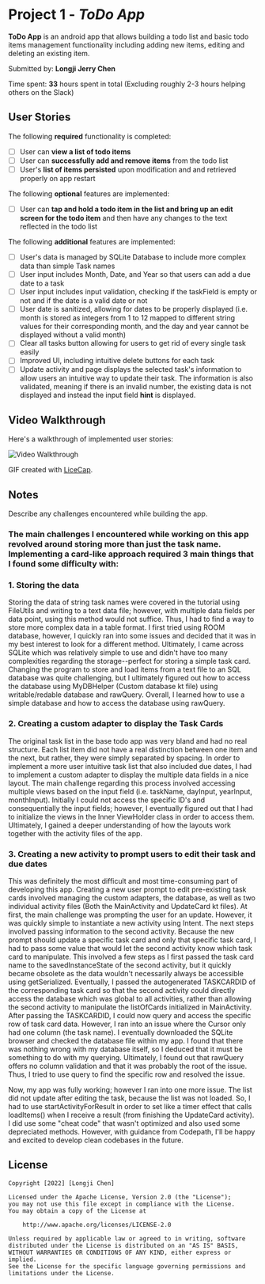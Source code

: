 # Project 1 - *ToDo App*

**ToDo App** is an android app that allows building a todo list and basic todo items management functionality including adding new items, editing and deleting an existing item.

Submitted by: **Longji Jerry Chen**

Time spent: **33** hours spent in total (Excluding roughly 2-3 hours helping others on the Slack)

## User Stories

The following **required** functionality is completed:

* [ ] User can **view a list of todo items**
* [ ] User can **successfully add and remove items** from the todo list
* [ ] User's **list of items persisted** upon modification and and retrieved properly on app restart

The following **optional** features are implemented:

* [ ] User can **tap and hold a todo item in the list and bring up an edit screen for the todo item** and then have any changes to the text reflected in the todo list

The following **additional** features are implemented:

* [ ] User's data is managed by SQLite Database to include more complex data than simple Task names
* [ ] User input includes Month, Date, and Year so that users can add a due date to a task
* [ ] User input includes input validation, checking if the taskField is empty or not and if the date is a valid date or not
* [ ] User date is sanitized, allowing for dates to be properly displayed (i.e. month is stored as integers from 1 to 12 mapped to different string values for their corresponding month, and the day and year cannot be displayed without a valid month)
* [ ] Clear all tasks button allowing for users to get rid of every single task easily
* [ ] Improved UI, including intuitive delete buttons for each task 
* [ ] Update activity and page displays the selected task's information to allow users an intuitive way to update their task. The information is also validated, meaning if there is an invalid number, the existing data is not displayed and instead the input field **hint** is displayed.

## Video Walkthrough

Here's a walkthrough of implemented user stories:

<img src='https://gfycat.com/damagedadventurousbrownbear' title='Video Walkthrough' width='' alt='Video Walkthrough' />

GIF created with [LiceCap](http://www.cockos.com/licecap/).

## Notes

Describe any challenges encountered while building the app.

### The main challenges I encountered while working on this app revolved around storing more than just the task name. Implementing a card-like approach required 3 main things that I found some difficulty with:

### 1. Storing the data

Storing the data of string task names were covered in the tutorial using FileUtils and writing to a text data file; however, with multiple data fields per data point, using this method would not suffice. Thus, I had to find a way to store more complex data in a table format. I first tried using ROOM database, however, I quickly ran into some issues and decided that it was in my best interest to look for a different method. Ultimately, I came across SQLite which was relatively simple to use and didn't have too many complexities regarding the storage--perfect for storing a simple task card. Changing the program to store and load items from a text file to an SQL database was quite challenging, but I ultimately figured out how to access the database using MyDBHelper (Custom database kt file) using writable/redable database and rawQuery. Overall, I learned how to use a simple database and how to access the database using rawQuery.

### 2. Creating a custom adapter to display the Task Cards

The original task list in the base todo app was very bland and had no real structure. Each list item did not have a real distinction between one item and the next, but rather, they were simply separated by spacing. In order to implement a more user intuitive task list that also included due dates, I had to implement a custom adapter to display the multiple data fields in a nice layout. The main challenge regarding this process involved accessing multiple views based on the input field (i.e. taskName, dayInput, yearInput, monthInput). Initially I could not access the specific ID's and consequentially the input fields; however, I eventually figured out that I had to initialize the views in the Inner ViewHolder class in order to access them. Ultimately, I gained a deeper understanding of how the layouts work together with the activity files of the app.

### 3. Creating a new activity to prompt users to edit their task and due dates

This was definitely the most difficult and most time-consuming part of developing this app. Creating a new user prompt to edit pre-existing task cards involved managing the custom adapters, the database, as well as two individual activity files (Both the MainActivity and UpdateCard kt files). At first, the main challenge was prompting the user for an update. However, it was quickly simple to instantiate a new activity using Intent. The next steps involved passing information to the second activity. Because the new prompt should update a specific task card and only that specific task card, I had to pass some value that would let the second activity know which task card to manipulate. This involved a few steps as I first passed the task card name to the savedInstanceState of the second activity, but it quickly became obsolete as the data wouldn't necessarily always be accessible using getSerialized. Eventually, I passed the autogenerated TASKCARDID of the corresponding task card so that the second activity could directly access the database which was global to all activities, rather than allowing the second activity to manipulate the listOfCards initialized in MainActivity. After passing the TASKCARDID, I could now query and access the specific row of task card data. However, I ran into an issue where the Cursor only had one column (the task name). I eventually downloaded the SQLite browser and checked the database file within my app. I found that there was nothing wrong with my database itself, so I deduced that it must be something to do with my querying. Ultimately, I found out that rawQuery offers no column validation and that it was probably the root of the issue. Thus, I tried to use query to find the specific row and resolved the issue.

Now, my app was fully working; however I ran into one more issue. The list did not update after editing the task, because the list was not loaded. So, I had to use startActivityForResult in order to set like a timer effect that calls loadItems() when I receive a result (from finishing the UpdateCard activity). I did use some "cheat code" that wasn't optimized and also used some depreciated methods. However, with guidance from Codepath, I'll be happy and excited to develop clean codebases in the future.

## License

    Copyright [2022] [Longji Chen]

    Licensed under the Apache License, Version 2.0 (the "License");
    you may not use this file except in compliance with the License.
    You may obtain a copy of the License at

        http://www.apache.org/licenses/LICENSE-2.0

    Unless required by applicable law or agreed to in writing, software
    distributed under the License is distributed on an "AS IS" BASIS,
    WITHOUT WARRANTIES OR CONDITIONS OF ANY KIND, either express or implied.
    See the License for the specific language governing permissions and
    limitations under the License.
